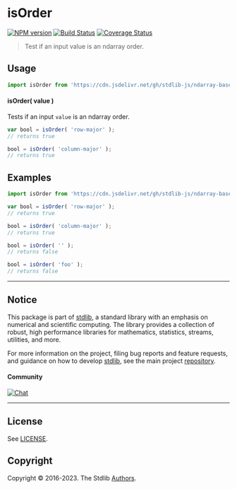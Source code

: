 <!--

@license Apache-2.0

Copyright (c) 2018 The Stdlib Authors.

Licensed under the Apache License, Version 2.0 (the "License");
you may not use this file except in compliance with the License.
You may obtain a copy of the License at

   http://www.apache.org/licenses/LICENSE-2.0

Unless required by applicable law or agreed to in writing, software
distributed under the License is distributed on an "AS IS" BASIS,
WITHOUT WARRANTIES OR CONDITIONS OF ANY KIND, either express or implied.
See the License for the specific language governing permissions and
limitations under the License.

-->

# isOrder

[![NPM version][npm-image]][npm-url] [![Build Status][test-image]][test-url] [![Coverage Status][coverage-image]][coverage-url] <!-- [![dependencies][dependencies-image]][dependencies-url] -->

> Test if an input value is an ndarray order.

<!-- Section to include introductory text. Make sure to keep an empty line after the intro `section` element and another before the `/section` close. -->

<section class="intro">

</section>

<!-- /.intro -->

<!-- Package usage documentation. -->



<section class="usage">

## Usage

```javascript
import isOrder from 'https://cdn.jsdelivr.net/gh/stdlib-js/ndarray-base-assert-is-order@deno/mod.js';
```

#### isOrder( value )

Tests if an input `value` is an ndarray order.

```javascript
var bool = isOrder( 'row-major' );
// returns true

bool = isOrder( 'column-major' );
// returns true
```

</section>

<!-- /.usage -->

<!-- Package usage notes. Make sure to keep an empty line after the `section` element and another before the `/section` close. -->

<section class="notes">

</section>

<!-- /.notes -->

<!-- Package usage examples. -->

<section class="examples">

## Examples

<!-- eslint no-undef: "error" -->

```javascript
import isOrder from 'https://cdn.jsdelivr.net/gh/stdlib-js/ndarray-base-assert-is-order@deno/mod.js';

var bool = isOrder( 'row-major' );
// returns true

bool = isOrder( 'column-major' );
// returns true

bool = isOrder( '' );
// returns false

bool = isOrder( 'foo' );
// returns false
```

</section>

<!-- /.examples -->

<!-- Section to include cited references. If references are included, add a horizontal rule *before* the section. Make sure to keep an empty line after the `section` element and another before the `/section` close. -->

<section class="references">

</section>

<!-- /.references -->

<!-- Section for related `stdlib` packages. Do not manually edit this section, as it is automatically populated. -->

<section class="related">

</section>

<!-- /.related -->

<!-- Section for all links. Make sure to keep an empty line after the `section` element and another before the `/section` close. -->


<section class="main-repo" >

* * *

## Notice

This package is part of [stdlib][stdlib], a standard library with an emphasis on numerical and scientific computing. The library provides a collection of robust, high performance libraries for mathematics, statistics, streams, utilities, and more.

For more information on the project, filing bug reports and feature requests, and guidance on how to develop [stdlib][stdlib], see the main project [repository][stdlib].

#### Community

[![Chat][chat-image]][chat-url]

---

## License

See [LICENSE][stdlib-license].


## Copyright

Copyright &copy; 2016-2023. The Stdlib [Authors][stdlib-authors].

</section>

<!-- /.stdlib -->

<!-- Section for all links. Make sure to keep an empty line after the `section` element and another before the `/section` close. -->

<section class="links">

[npm-image]: http://img.shields.io/npm/v/@stdlib/ndarray-base-assert-is-order.svg
[npm-url]: https://npmjs.org/package/@stdlib/ndarray-base-assert-is-order

[test-image]: https://github.com/stdlib-js/ndarray-base-assert-is-order/actions/workflows/test.yml/badge.svg?branch=main
[test-url]: https://github.com/stdlib-js/ndarray-base-assert-is-order/actions/workflows/test.yml?query=branch:main

[coverage-image]: https://img.shields.io/codecov/c/github/stdlib-js/ndarray-base-assert-is-order/main.svg
[coverage-url]: https://codecov.io/github/stdlib-js/ndarray-base-assert-is-order?branch=main

<!--

[dependencies-image]: https://img.shields.io/david/stdlib-js/ndarray-base-assert-is-order.svg
[dependencies-url]: https://david-dm.org/stdlib-js/ndarray-base-assert-is-order/main

-->

[chat-image]: https://img.shields.io/gitter/room/stdlib-js/stdlib.svg
[chat-url]: https://gitter.im/stdlib-js/stdlib/

[stdlib]: https://github.com/stdlib-js/stdlib

[stdlib-authors]: https://github.com/stdlib-js/stdlib/graphs/contributors

[umd]: https://github.com/umdjs/umd
[es-module]: https://developer.mozilla.org/en-US/docs/Web/JavaScript/Guide/Modules

[deno-url]: https://github.com/stdlib-js/ndarray-base-assert-is-order/tree/deno
[umd-url]: https://github.com/stdlib-js/ndarray-base-assert-is-order/tree/umd
[esm-url]: https://github.com/stdlib-js/ndarray-base-assert-is-order/tree/esm
[branches-url]: https://github.com/stdlib-js/ndarray-base-assert-is-order/blob/main/branches.md

[stdlib-license]: https://raw.githubusercontent.com/stdlib-js/ndarray-base-assert-is-order/main/LICENSE

</section>

<!-- /.links -->
